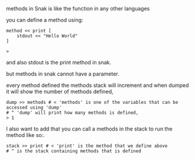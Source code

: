 
methods in Snak is like the function in any other languages

you can define a method using:
```snak
method << print [
    stdout << "Hello World"  
]

> 
```

and also stdout is the print method in snak.

but methods in snak cannot have a parameter.

every method defined the methods stack will increment
and when dumped it will show the number of methods defined,
```snak
dump >> methods # < 'methods' is one of the variables that can be accessed using 'dump'
# ^ 'dump' will print how many methods is defined,
> 1
```

I also want to add that you can call a methods in the stack
to run the method like so:.

```snak 
stack >> print # < 'print' is the method that we define above
# ^ is the stack containing methods that is defined
```
